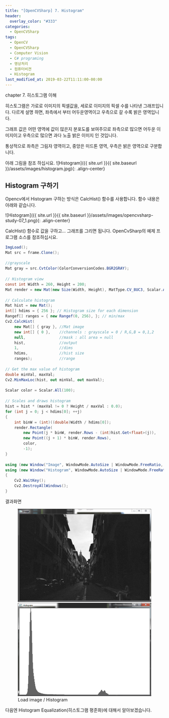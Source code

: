 ```yaml
---
title: "[OpenCVSharp] 7. Histogram"
header:
  overlay_color: "#333"
categories:
  - OpenCVSharp  
tags:
  - OpenCV
  - OpenCVSharp
  - Computer Vision
  - C# programing
  - 영상처리
  - 컴퓨터비젼
  - Histogram
last_modified_at: 2019-03-22T11:11:00-00:00
---
```


chapter 7. 히스토그램 이해

히스토그램은 가로로 이미지의 픽셀값을, 세로로 이미지의 픽셀 수를 나타낸 그래프입니다.
다르게 설명 하면, 좌측에서 부터 어두운영역이고 우측으로 갈 수록 밝은 영역입니다.

그래프 값은 어떤 영역에 값이 많은지 분포도를 보여주므로 좌측으로 많으면 어두운 이미지이고 우측으로 많으면 과다 노출 밝은 이미지 인 것입니다.

통상적으로 좌측은 그림자 영역이고, 중앙은 미드톤 영역, 우측은 밝은 영역으로 구분합니다.

아래 그림을 참조 하십시요.
![Histogram]({{ site.url }}{{ site.baseurl }}/assets/images/histogram.jpg){: .align-center}



## Histogram 구하기

Opencv에서 Histogram 구하는 방식은 CalcHist() 함수를 사용합니다. 함수 내용은 아래와 같습니다.

![Histogram]({{ site.url }}{{ site.baseurl }}/assets/images/opencvsharp-study-07_1.png){: .align-center}


CalcHist() 함수로 값을 구하고... 그래프를 그리면 됩니다. OpenCvSharp의 예제 프로그램 소스를 참조하십시요.
```cs
ImgLoad();
Mat src = frame.Clone();

//grayscale
Mat gray = src.CvtColor(ColorConversionCodes.BGR2GRAY);

// Histogram view
const int Width = 260, Height = 200;
Mat render = new Mat(new Size(Width, Height), MatType.CV_8UC3, Scalar.All(255));

// Calculate histogram
Mat hist = new Mat();
int[] hdims = { 256 }; // Histogram size for each dimension
Rangef[] ranges = { new Rangef(0, 256), }; // min/max 
Cv2.CalcHist(
    new Mat[] { gray }, //Mat image
    new int[] { 0 },    //channels : grayscale = 0 / R,G,B = 0,1,2
    null,               //mask : all area = null
    hist,               //output
    1,                  //dims
    hdims,              //hist size
    ranges);            //range

// Get the max value of histogram
double minVal, maxVal;
Cv2.MinMaxLoc(hist, out minVal, out maxVal);

Scalar color = Scalar.All(100);

// Scales and draws histogram
hist = hist * (maxVal != 0 ? Height / maxVal : 0.0);
for (int j = 0; j < hdims[0]; ++j)
{
    int binW = (int)((double)Width / hdims[0]);
    render.Rectangle(
        new Point(j * binW, render.Rows - (int)hist.Get<float>(j)),
        new Point((j + 1) * binW, render.Rows),
        color,
        -1);
}

using (new Window("Image", WindowMode.AutoSize | WindowMode.FreeRatio, gray))
using (new Window("Histogram", WindowMode.AutoSize | WindowMode.FreeRatio, render))
{
    Cv2.WaitKey();
    Cv2.DestroyAllWindows();
}
```

결과화면
<figure class="half">
    <img src="/assets/images/opencvsharp-study-07_2.png">
    <img src="/assets/images/opencvsharp-study-07_3.png">
    <figcaption> Load image / Histogram </figcaption>
</figure>

다음엔 Histogram Equalization(히스토그램 평준화)에 대해서 알아보겠습니다.

